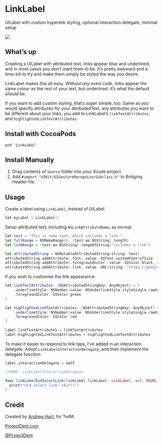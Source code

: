 # LinkLabel
UILabel with custom hyperlink styling, optional interaction delegate, minimal setup

![](http://i.imgur.com/fjHOieW.png)


## What’s up
Creating a UILabel with attributed text, links appear blue and underlined, and in most cases you don’t want them to be. It’s pretty awkward and a time-kill to try and make them simply be styled the way you desire.

LinkLabel makes this all easy. *Without any extra code*, links appear the same colour as the rest of your text, but underlined. It’s what the default *should* be.

If you want to add custom styling, that’s super simple, too. Same as you would specify attributes for your attributedText, any attributes you want to be different about your links, you add to LinkLabel’s `linkTextAttributes`, and `highlightedLinkTextAttributes`.

## Install with CocoaPods

```
pod 'LinkLabel'
```

## Install Manually
1. Drag contents of `Source` folder into your Xcode project.
2. Add `#import "UIKit/UIGestureRecognizerSubclass.h"` to Bridging Header file.

## Usage
Create a label using `LinkLabel`, instead of UILabel.

```swift
let myLabel = LinkLabel()
```

Setup attributed text, including `NSLinkAttributeName`, as normal.

```swift
let text = "This is some text, which includes a link."
let fullRange = NSMakeRange(0, (text as NSString).length)
let linkRange = (text as NSString).rangeOfString("includes a link")

let attributedString = NSMutableAttributedString(string: text)
attributedString.addAttribute(.font, value: UIFont.systemFont(ofSize: 15), range: fullRange)
attributedString.addAttribute(.foregroundColor, value: UIColor.black, range: fullRange)
attributedString.addAttribute(.link, value: URL(string: "https://google.com")!, range: linkRange)
```

If you wish to customise the link appearance:

```swift
let linkTextAttributes: [NSAttributedStringKey: AnyObject] = [
    .underlineStyle: NSNumber(value: NSUnderlineStyle.styleSingle.rawValue as Int),
    .foregroundColor: UIColor.green
]

let highlightedLinkTextAttributes: [NSAttributedStringKey: AnyObject] = [
    .underlineStyle: NSNumber(value: NSUnderlineStyle.styleSingle.rawValue as Int),
    .foregroundColor: UIColor.red
]

label.linkTextAttributes = linkTextAttributes
label.highlightedLinkTextAttributes = highlightedLinkTextAttributes
```

To make it easier to respond to link taps, I’ve added in an interaction delegate. Adopt `LinkLabelInteractionDelegate`, and then implement the delegate function:

```swift
label.interactionDelegate = self
```

```swift
//MARK: LinkLabelInteractionDelegate

func linkLabelDidSelectLink(linkLabel linkLabel: LinkLabel, url: NSURL) {
  print("did select link: \(url)")
}
```

## Credit

Created by [Andrew Hart](http://twitter.com/AndrewProjDent), for TwIM.

[ProjectDent.com](http://ProjectDent.com)

[@ProjectDent](http://twitter.com/ProjectDent)
